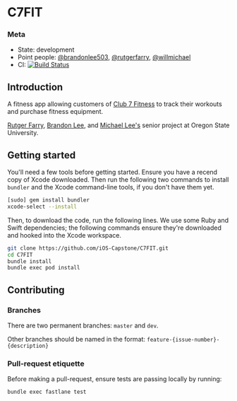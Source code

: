 # C7FIT

### Meta
- State: development
- Point people: 
[@brandonlee503](https://github.com/brandonlee503), 
[@rutgerfarry](https://github.com/rutgerfarry), 
[@willmichael](https://github.com/willmichael)
- CI: [![Build Status](https://travis-ci.org/iOS-Capstone/C7FIT.svg?branch=dev)](https://travis-ci.org/iOS-Capstone/C7FIT)

## Introduction
A fitness app allowing customers of [Club 7 Fitness](http://www.clubsevenfitness.com/) to track their workouts and purchase fitness equipment.

[Rutger Farry](https://github.com/rutgerfarry), [Brandon Lee](https://github.com/brandonlee503), and [Michael Lee's](https://github.com/willmichael) senior project at Oregon State University.

## Getting started
You'll need a few tools before getting started. Ensure you have a recend copy of Xcode downloaded. Then run the following two commands to install `bundler` and the Xcode command-line tools, if you don't have them yet.
```sh
[sudo] gem install bundler
xcode-select --install
```

Then, to download the code, run the following lines. We use some Ruby and Swift dependencies; the following commands ensure they're downloaded and hooked into the Xcode workspace.
```sh
git clone https://github.com/iOS-Capstone/C7FIT.git
cd C7FIT
bundle install
bundle exec pod install
```

## Contributing
### Branches
There are two permanent branches: `master` and `dev`.

Other branches should be named in the format: `feature-{issue-number}-{description}`

### Pull-request etiquette
Before making a pull-request, ensure tests are passing locally by running:
```sh
bundle exec fastlane test
```
